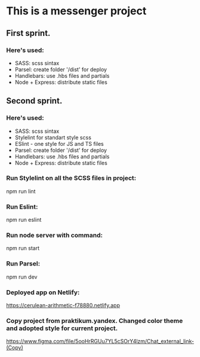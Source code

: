 # This is a messenger project

## First sprint.
### Here's used:
- SASS: scss sintax
- Parsel: create folder '/dist' for deploy
- Handlebars: use .hbs files and partials
- Node + Express: distribute static files

## Second sprint.
### Here's used:
- SASS: scss sintax
- Stylelint for standart style scss
- ESlint - one style for JS and TS files
- Parsel: create folder '/dist' for deploy
- Handlebars: use .hbs files and partials
- Node + Express: distribute static files

### Run Stylelint on all the SCSS files in project:
npm run lint

### Run Eslint:
npm run eslint

### Run node server with command:
npm run start

### Run Parsel:
npm run dev

### Deployed app on Netlify:
https://cerulean-arithmetic-f78880.netlify.app

### Copy project from praktikum.yandex. Changed color theme and adopted style for current project.
https://www.figma.com/file/5ooHrRGUu7YL5cSOrY4lzm/Chat_external_link-(Copy)
